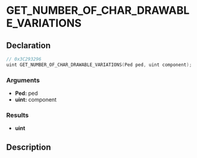 # GET_NUMBER_OF_CHAR_DRAWABLE_VARIATIONS

## Declaration
```cpp
// 0x3C293296
uint GET_NUMBER_OF_CHAR_DRAWABLE_VARIATIONS(Ped ped, uint component);
```

### Arguments
- **Ped:** ped
- **uint:** component

### Results
- **uint**

## Description

